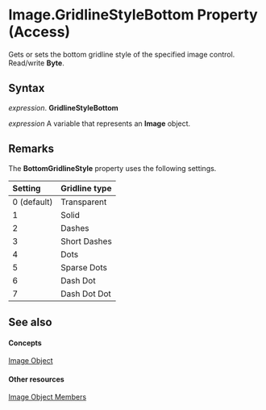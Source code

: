
# Image.GridlineStyleBottom Property (Access)

Gets or sets the bottom gridline style of the specified image control. Read/write  **Byte**.


## Syntax

 _expression_. **GridlineStyleBottom**

 _expression_ A variable that represents an **Image** object.


## Remarks

The  **BottomGridlineStyle** property uses the following settings.



|**Setting**|**Gridline type**|
|:-----|:-----|
|0 (default)|Transparent|
|1|Solid|
|2|Dashes|
|3|Short Dashes|
|4|Dots|
|5|Sparse Dots|
|6|Dash Dot|
|7|Dash Dot Dot|

## See also


#### Concepts


[Image Object](1bcc8552-94e2-b799-6903-392205cb4341.md)
#### Other resources


[Image Object Members](c2ad356b-bd6b-2b45-00b0-cd484ee06cc5.md)
